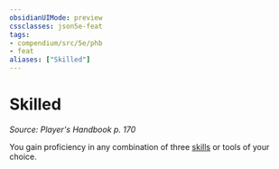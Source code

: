 ```yaml
---
obsidianUIMode: preview
cssclasses: json5e-feat
tags:
- compendium/src/5e/phb
- feat
aliases: ["Skilled"]
---
```

# Skilled
*Source: Player's Handbook p. 170*  

You gain proficiency in any combination of three [skills](skills.md) or tools of your choice.